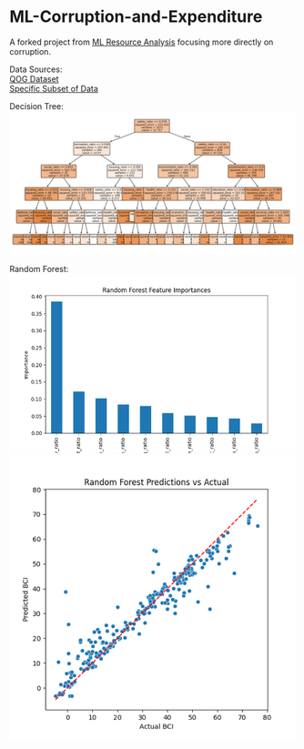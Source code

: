# ML-Corruption-and-Expenditure

A forked project from [ML Resource Analysis](https://github.com/zwk010/ML-Analysis-of-Resource-Exports-and-HDI-Trends) focusing more directly on corruption.


Data Sources:  
[QOG Dataset](https://www.gu.se/en/quality-government/qog-data)  
[Specific Subset of Data](https://datafinder.qog.gu.se/downloads?download=gfs_def,gfs_ecaf,gfs_educ,gfs_envr,gfs_gps,gfs_hca,gfs_heal,gfs_pos,gfs_rcr,gfs_sp,ictd_revinsc,bci_bci)  

Decision Tree:  
![image_1](images/corruption/decision_tree.png)  

Random Forest:  
![3D_all](images/corruption/random_forest_importances.png)  
![3D_all](images/corruption/random_forest_test.png)
